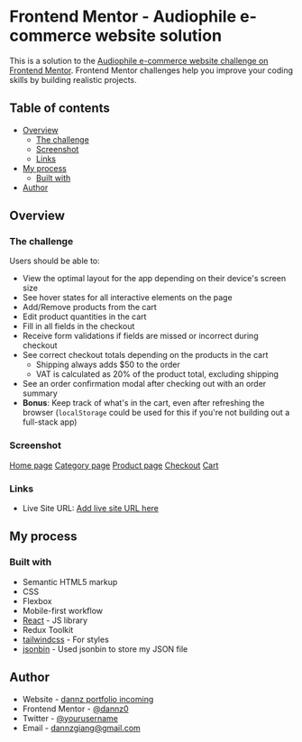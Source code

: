 # Frontend Mentor - Audiophile e-commerce website solution

This is a solution to the [Audiophile e-commerce website challenge on Frontend Mentor](https://www.frontendmentor.io/challenges/audiophile-ecommerce-website-C8cuSd_wx). Frontend Mentor challenges help you improve your coding skills by building realistic projects.

## Table of contents

- [Overview](#overview)
  - [The challenge](#the-challenge)
  - [Screenshot](#screenshot)
  - [Links](#links)
- [My process](#my-process)
  - [Built with](#built-with)
- [Author](#author)

## Overview

### The challenge

Users should be able to:

- View the optimal layout for the app depending on their device's screen size
- See hover states for all interactive elements on the page
- Add/Remove products from the cart
- Edit product quantities in the cart
- Fill in all fields in the checkout
- Receive form validations if fields are missed or incorrect during checkout
- See correct checkout totals depending on the products in the cart
  - Shipping always adds $50 to the order
  - VAT is calculated as 20% of the product total, excluding shipping
- See an order confirmation modal after checking out with an order summary
- **Bonus**: Keep track of what's in the cart, even after refreshing the browser (`localStorage` could be used for this if you're not building out a full-stack app)

### Screenshot

[Home page](./public/assets/screenshots/001.png)
[Category page](./public/assets/screenshots/002.png)
[Product page](./public/assets/screenshots/003.png)
[Checkout](./public/assets/screenshots/004.png)
[Cart](./public/assets/screenshots/005.png)

### Links

- Live Site URL: [Add live site URL here](https://your-live-site-url.com)

## My process

### Built with

- Semantic HTML5 markup
- CSS
- Flexbox
- Mobile-first workflow
- [React](https://reactjs.org/) - JS library
- Redux Toolkit
- [tailwindcss](https://tailwindcss.com//) - For styles
- [jsonbin](https://jsonbin.io/) - Used jsonbin to store my JSON file

## Author

- Website - [dannz portfolio incoming](#)
- Frontend Mentor - [@dannz0](https://www.frontendmentor.io/profile/dannz0)
- Twitter - [@yourusername](https://www.twitter.com/dannzeloper)
- Email - dannzgiang@gmail.com
